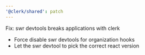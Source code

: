 ```yaml
---
'@clerk/shared': patch
---
```


Fix: swr devtools breaks applications with clerk
- Force disable swr devtools for organization hooks
- Let the swr devtool to pick the correct react version
